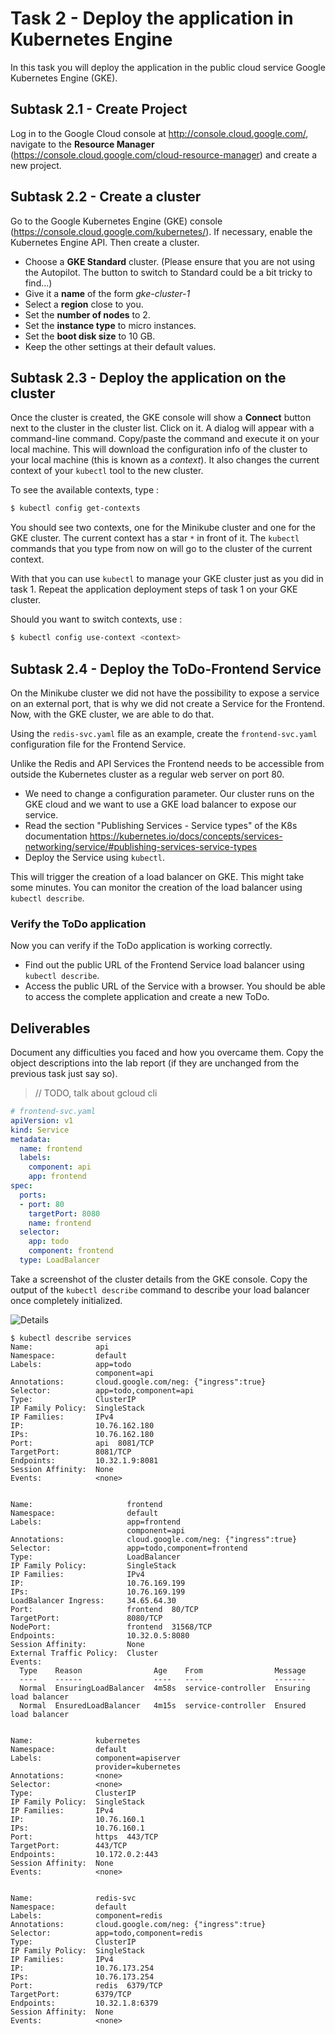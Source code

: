 # Task 2 - Deploy the application in Kubernetes Engine

In this task you will deploy the application in the public cloud service Google Kubernetes Engine (GKE).

## Subtask 2.1 - Create Project

Log in to the Google Cloud console at <http://console.cloud.google.com/>, navigate to the __Resource Manager__ (<https://console.cloud.google.com/cloud-resource-manager>) and create a new project. 

## Subtask 2.2 - Create a cluster

Go to the Google Kubernetes Engine (GKE) console (<https://console.cloud.google.com/kubernetes/>). If necessary, enable the Kubernetes Engine API. Then create a cluster. 

* Choose a __GKE Standard__ cluster. (Please ensure that you are not using the Autopilot. The button to switch to Standard could be a bit tricky to find...)
* Give it a __name__ of the form _gke-cluster-1_
* Select a __region__ close to you.
* Set the __number of nodes__ to 2. 
* Set the __instance type__ to micro instances.
* Set the __boot disk size__ to 10 GB.
* Keep the other settings at their default values.

## Subtask 2.3 - Deploy the application on the cluster

Once the cluster is created, the GKE console will show a __Connect__ button next to the cluster in the cluster list. Click on it. A dialog will appear with a command-line command. Copy/paste the command and execute it on your local machine. This will download the configuration info of the cluster to your local machine (this is known as a _context_). It also changes the current context of your `kubectl` tool to the new cluster.

To see the available contexts, type :

```sh
$ kubectl config get-contexts
```

You should see two contexts, one for the Minikube cluster and one for the GKE cluster. The current context has a star `*` in front of it. The `kubectl` commands that you type from now on will go to the cluster of the current context.

With that you can use `kubectl` to manage your GKE cluster just as you did in task 1. Repeat the application deployment steps of task 1 on your GKE cluster.

Should you want to switch contexts, use :

```sh
$ kubectl config use-context <context>
```

## Subtask 2.4 - Deploy the ToDo-Frontend Service

On the Minikube cluster we did not have the possibility to expose a service on an external port, that is why we did not create a Service for the Frontend. Now, with the GKE cluster, we are able to do that.

Using the `redis-svc.yaml` file as an example, create the `frontend-svc.yaml` configuration file for the Frontend Service.

Unlike the Redis and API Services the Frontend needs to be accessible from outside the Kubernetes cluster as a regular web server on port 80.

  * We need to change a configuration parameter. Our cluster runs on the GKE cloud and we want to use a GKE load balancer to expose our service.
  * Read the section "Publishing Services - Service types" of the K8s documentation 
    <https://kubernetes.io/docs/concepts/services-networking/service/#publishing-services-service-types>
  * Deploy the Service using `kubectl`.

This will trigger the creation of a load balancer on GKE. This might take some minutes. You can monitor the creation of the load balancer using `kubectl describe`.

### Verify the ToDo application

Now you can verify if the ToDo application is working correctly.

  * Find out the public URL of the Frontend Service load balancer using `kubectl describe`.
  * Access the public URL of the Service with a browser. You should be able to access the complete application and create a new ToDo.


## Deliverables

Document any difficulties you faced and how you overcame them. Copy the object descriptions into the lab report (if they are unchanged from the previous task just say so).

> // TODO, talk about gcloud cli

```yaml
# frontend-svc.yaml
apiVersion: v1
kind: Service
metadata:
  name: frontend
  labels:
    component: api
    app: frontend
spec:
  ports:
  - port: 80
    targetPort: 8080
    name: frontend
  selector:
    app: todo
    component: frontend
  type: LoadBalancer
```

Take a screenshot of the cluster details from the GKE console. Copy the output of the `kubectl describe` command to describe your load balancer once completely initialized.

![Details](./img/gcp_kube_details.png)

```````
$ kubectl describe services
Name:              api
Namespace:         default
Labels:            app=todo
                   component=api
Annotations:       cloud.google.com/neg: {"ingress":true}
Selector:          app=todo,component=api
Type:              ClusterIP
IP Family Policy:  SingleStack
IP Families:       IPv4
IP:                10.76.162.180
IPs:               10.76.162.180
Port:              api  8081/TCP
TargetPort:        8081/TCP
Endpoints:         10.32.1.9:8081
Session Affinity:  None
Events:            <none>


Name:                     frontend
Namespace:                default
Labels:                   app=frontend
                          component=api
Annotations:              cloud.google.com/neg: {"ingress":true}
Selector:                 app=todo,component=frontend
Type:                     LoadBalancer
IP Family Policy:         SingleStack
IP Families:              IPv4
IP:                       10.76.169.199
IPs:                      10.76.169.199
LoadBalancer Ingress:     34.65.64.30
Port:                     frontend  80/TCP
TargetPort:               8080/TCP
NodePort:                 frontend  31568/TCP
Endpoints:                10.32.0.5:8080
Session Affinity:         None
External Traffic Policy:  Cluster
Events:
  Type    Reason                Age    From                Message
  ----    ------                ----   ----                -------
  Normal  EnsuringLoadBalancer  4m58s  service-controller  Ensuring load balancer
  Normal  EnsuredLoadBalancer   4m15s  service-controller  Ensured load balancer


Name:              kubernetes
Namespace:         default
Labels:            component=apiserver
                   provider=kubernetes
Annotations:       <none>
Selector:          <none>
Type:              ClusterIP
IP Family Policy:  SingleStack
IP Families:       IPv4
IP:                10.76.160.1
IPs:               10.76.160.1
Port:              https  443/TCP
TargetPort:        443/TCP
Endpoints:         10.172.0.2:443
Session Affinity:  None
Events:            <none>


Name:              redis-svc
Namespace:         default
Labels:            component=redis
Annotations:       cloud.google.com/neg: {"ingress":true}
Selector:          app=todo,component=redis
Type:              ClusterIP
IP Family Policy:  SingleStack
IP Families:       IPv4
IP:                10.76.173.254
IPs:               10.76.173.254
Port:              redis  6379/TCP
TargetPort:        6379/TCP
Endpoints:         10.32.1.8:6379
Session Affinity:  None
Events:            <none>
```````